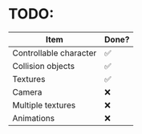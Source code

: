 # TODO:

<!--
Done : ✅
To do: ❌
 -->

| Item                   | Done? |
| ---------------------- | ----- |
| Controllable character | ✅    |
| Collision objects      | ✅    |
| Textures               | ✅    |
| Camera                 | ❌    |
| Multiple textures      | ❌    |
| Animations             | ❌    |

